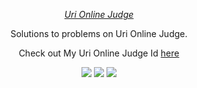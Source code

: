 [CopyrightLicense]:https://github.com/MrinmoiHossain/Uri-Solution/blob/master/LICENSE
<p align="center">
	<a href="https://www.urionlinejudge.com.br/judge/es/profile/84898">
		<i>Uri Online Judge</i>
	</a>
</p>
<p align="center">
    Solutions to problems on Uri Online Judge.
</p>
<p align="center">
	Check out My Uri Online Judge Id <a href="">here</a>
</p>
<p align="center">
	<img src="https://img.shields.io/badge/Problems%20Solved-192-brightgreen.svg">
	<img src="https://img.shields.io/badge/Language-C++-blue.svg">
	<img src="https://img.shields.io/badge/Latest%20Update-24/06/2017-brightgreen.svg">
</p>